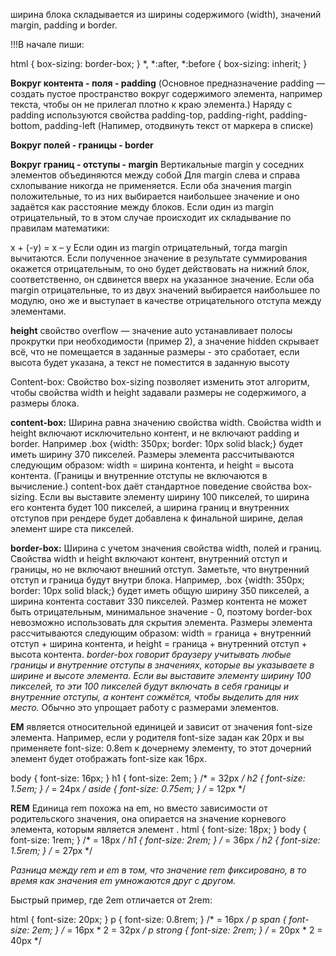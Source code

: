 ширина блока складывается из ширины содержимого (width), значений margin, padding и border. 


!!!В начале пиши: 

html {
    box-sizing: border-box;
}
*, *:after, *:before {
    box-sizing: inherit;
}


**Вокруг контента - поля - padding**
(Основное предназначение padding — создать пустое пространство вокруг содержимого элемента, например текста, чтобы он не прилегал плотно к краю элемента.)
Наряду с padding используются свойства padding-top, padding-right, padding-bottom, padding-left (Напимер, отодвинуть текст от маркера в списке)


**Вокруг полей - границы - border**

**Вокруг границ - отступы - margin**
Вертикальные margin у соседних элементов объединяются между собой
Для margin слева и справа схлопывание никогда не применяется.
Если оба значения margin положительные, то из них выбирается наибольшее значение и оно задаётся как расстояние между блоков.
Если один из margin отрицательный, то в этом случае происходит их складывание по правилам математики:

x + (-y) = x – y
Если один из margin отрицательный, тогда margin вычитаются.
Если полученное значение в результате суммирования окажется отрицательным, то оно будет действовать на нижний блок, соответственно, он сдвинется вверх на указанное значение.
Если оба margin отрицательные, то из двух значений выбирается наибольшее по модулю, оно же и выступает в качестве отрицательного отступа между элементами.


**height**
свойство overflow — значение auto устанавливает полосы прокрутки при необходимости (пример 2), а значение hidden скрывает всё, что не помещается в заданные размеры - это сработает, если высота будет указана, а текст не поместится в заданную высоту


Content-box:
Свойство box-sizing позволяет изменить этот алгоритм, чтобы свойства width и height задавали размеры не содержимого, а размеры блока.

**content-box:**
Ширина равна значению свойства width.
Свойства width и height включают исключительно контент, и не включают padding и border. Например .box {width: 350px; border: 10px solid black;}  будет иметь ширину 370 пикселей.
Размеры элемента рассчитываются следующим образом: width = ширина контента, и height = высота контента. (Границы и внутренние отступы не включаются в вычисление.)
content-box даёт стандартное поведение свойства box-sizing. Если вы выставите элементу ширину 100 пикселей, то ширина его контента будет 100 пикселей, а ширина границ и внутренних отступов при рендере будет добавлена к финальной ширине, делая элемент шире ста пикселей.

**border-box:** 
Ширина с учетом значения свойства width, полей и границ.
Свойства width и height включают контент, внутренний отступ и границы, но не включают внешний отступ. Заметьте, что внутренний отступ и граница будут внутри блока. Например, .box {width: 350px; border: 10px solid black;} будет иметь общую ширину 350 пикселей, а ширина контента составит 330 пикселей. Размер контента не может быть отрицательным, минимальное значение - 0, поэтому border-box невозможно использовать для скрытия элемента.
Размеры элемента рассчитываются следующим образом: width = граница + внутренний отступ + ширина контента, и height = граница + внутренний отступ + высота контента.
*border-box говорит браузеру учитывать любые границы и внутренние отступы в значениях, которые вы указываете в ширине и высоте элемента. Если вы выставите элементу ширину 100 пикселей, то эти 100 пикселей будут включать в себя границы и внутренние отступы, а контент сожмётся, чтобы выделить для них место.*
 Обычно это упрощает работу с размерами элементов.


**EM**
является относительной единицей и зависит от значения font-size элемента.
Например, если у родителя font-size задан как 20px и вы применяете font-size: 0.8em к дочернему элементу, то этот дочерний элемент будет отображать font-size как 16px.

body { font-size: 16px; }
h1 { font-size: 2em; }        /* = 32px */
h2 { font-size: 1.5em; }      /* = 24px */
aside { font-size: 0.75em; }  /* = 12px */


**REM**
Единица rem похожа на em, но вместо зависимости от родительского значения, она опирается на значение корневого элемента, которым является элемент <html>.
html { font-size: 18px; }
body { font-size: 1rem; }     /* = 18px */
h1 { font-size: 2rem; }       /* = 36px */
h2 { font-size: 1.5rem; }     /* = 27px */

*Разница между rem и em в том, что значение rem фиксировано, в то время как значения em умножаются друг с другом.*

Быстрый пример, где 2em отличается от 2rem:

html { font-size: 20px; }
p { font-size: 0.8rem; }        /* = 16px */
p span { font-size: 2em; }      /* = 16px * 2 = 32px */
p strong { font-size: 2rem; }   /* = 20px * 2 = 40px */